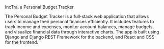 IncTra.
a Personal Budget Tracker

The Personal Budget Tracker is a full-stack web application that allows users to manage their personal finances efficiently. It includes features to track income and expenses, monitor account balances, manage budgets, and visualize financial data through interactive charts. The app is built using Django and Django REST Framework for the backend, and React and CSS for the frontend.
